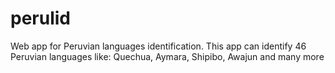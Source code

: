 # perulid

Web app for Peruvian languages identification.
This app can identify 46 Peruvian languages like: Quechua, Aymara, Shipibo, Awajun and many more

